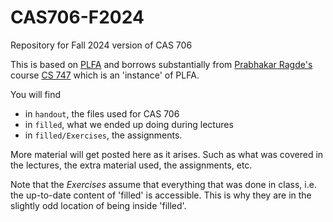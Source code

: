 # CAS706-F2024
Repository for Fall 2024 version of CAS 706

This is based on [PLFA](https://github.com/plfa/plfa.github.io) and borrows substantially from [Prabhakar Ragde's](https://cs.uwaterloo.ca/~plragde/) course [CS 747](https://cs.uwaterloo.ca/~plragde/747/) which is an 'instance' of PLFA.

You will find
- in `handout`, the files used for CAS 706
- in `filled`, what we ended up doing during lectures
- in `filled/Exercises`, the assignments.

More material will get posted here as it arises. Such as what was covered in
the lectures, the extra material used, the assignments, etc.

Note that the *Exercises* assume that everything that was done in class,
i.e. the up-to-date content of 'filled' is accessible. This is why they
are in the slightly odd location of being inside 'filled'.
